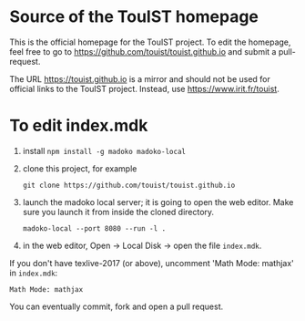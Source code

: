 # Source of the TouIST homepage

This is the official homepage for the TouIST project. To edit the homepage,
feel free to go to https://github.com/touist/touist.github.io and submit a
pull-request.

The URL https://touist.github.io is a mirror and should not be used for official
links to the TouIST project. Instead, use https://www.irit.fr/touist.

# To edit index.mdk

1. install `npm install -g madoko madoko-local`
2. clone this project, for example

       git clone https://github.com/touist/touist.github.io

3. launch the madoko local server; it is going to open the web editor. Make
   sure you launch it from inside the cloned directory.

       madoko-local --port 8080 --run -l .

4. in the web editor, Open -> Local Disk -> open the file `index.mdk`.

If you don't have texlive-2017 (or above), uncomment 'Math Mode: mathjax'
in `index.mdk`:

    Math Mode: mathjax

You can eventually commit, fork and open a pull request.